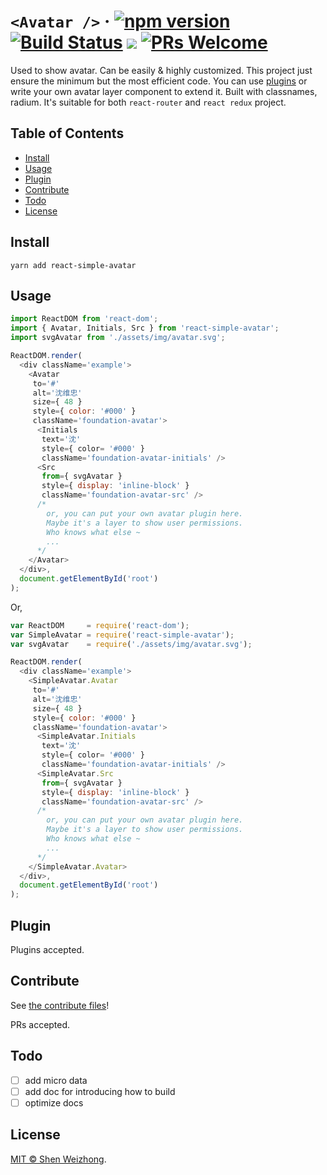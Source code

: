 # `<Avatar />` &middot;  [![npm version](https://img.shields.io/npm/v/react-simple-avatar.svg?style=flat)](https://www.npmjs.com/package/react-simple-avatar)&nbsp;[![Build Status](https://travis-ci.org/iTonyYo/react-simple-avatar.svg?branch=master)](https://travis-ci.org/iTonyYo/react-simple-avatar)&nbsp;[![](https://img.shields.io/npm/dm/react-simple-avatar.svg)](https://www.npmjs.com/package/react-simple-avatar)&nbsp;[![PRs Welcome](https://img.shields.io/badge/PRs-welcome-brightgreen.svg)](#contribute)

Used to show avatar. Can be easily & highly customized. This project just ensure the minimum but the most efficient code. You can use [plugins](#plugin) or write your own avatar layer component to extend it. Built with classnames, radium. It's suitable for both `react-router` and `react redux` project.

## Table of Contents

- [Install](#install)
- [Usage](#usage)
- [Plugin](#plugin)
- [Contribute](#contribute)
- [Todo](#todo)
- [License](#license)

## Install

```shell
yarn add react-simple-avatar
```

## Usage

```javascript
import ReactDOM from 'react-dom';
import { Avatar, Initials, Src } from 'react-simple-avatar';
import svgAvatar from './assets/img/avatar.svg';

ReactDOM.render(
  <div className='example'>
    <Avatar
     to='#'
     alt='沈维忠'
     size={ 48 }
     style={ color: '#000' }
     className='foundation-avatar'>
      <Initials
       text='沈'
       style={ color= '#000' }
       className='foundation-avatar-initials' />
      <Src
       from={ svgAvatar }
       style={ display: 'inline-block' }
       className='foundation-avatar-src' />
      /*
        or, you can put your own avatar plugin here.
        Maybe it's a layer to show user permissions.
        Who knows what else ~
        ...
      */
    </Avatar>
  </div>,
  document.getElementById('root')
);
```

Or,

```javascript
var ReactDOM     = require('react-dom');
var SimpleAvatar = require('react-simple-avatar');
var svgAvatar    = require('./assets/img/avatar.svg');

ReactDOM.render(
  <div className='example'>
    <SimpleAvatar.Avatar
     to='#'
     alt='沈维忠'
     size={ 48 }
     style={ color: '#000' }
     className='foundation-avatar'>
      <SimpleAvatar.Initials
       text='沈'
       style={ color= '#000' }
       className='foundation-avatar-initials' />
      <SimpleAvatar.Src
       from={ svgAvatar }
       style={ display: 'inline-block' }
       className='foundation-avatar-src' />
      /*
        or, you can put your own avatar plugin here.
        Maybe it's a layer to show user permissions.
        Who knows what else ~
        ...
      */
    </SimpleAvatar.Avatar>
  </div>,
  document.getElementById('root')
);
```

## Plugin

Plugins accepted.

## Contribute

See [the contribute files](https://github.com/iTonyYo/react-simple-avatar/tree/master/.github)!

PRs accepted.

## Todo

- [ ] add micro data
- [ ] add doc for introducing how to build
- [ ] optimize docs

## License

[MIT © Shen Weizhong](https://github.com/iTonyYo/react-simple-avatar/blob/master/LICENSE).
